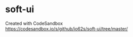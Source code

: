 # soft-ui
Created with CodeSandbox <br />
https://codesandbox.io/s/github/io62s/soft-ui/tree/master/
